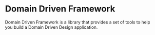 # Domain Driven Framework
Domain Driven Framework is a library that provides a set of tools to help you build a Domain Driven Design application.
